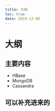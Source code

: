 ```yaml
---
title: 大纲
toc: true
date: 2019-12-06
---
```

# 大纲



## 主要内容


- HBase
- MongoDB
- Cassandra


## 可以补充进来的
